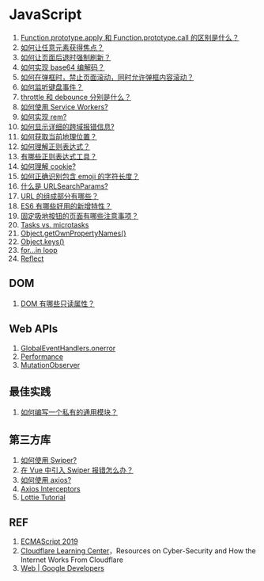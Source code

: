 # JavaScript

1. [Function.prototype.apply 和 Function.prototype.call 的区别是什么？](./apply-vs-call.md)
1. [如何让任意元素获得焦点？](./javascript_focus.md)
1. [如何让页面后退时强制刷新？](./javascript_nav-refresh.md)
1. [如何实现 base64 编解码？](./javascript_base64-encode.md)
1. [如何在弹框时，禁止页面滚动，同时允许弹框内容滚动？](./javascript_modal-scroll.md)
1. [如何监听键盘事件？](./javascript_keyboard-events.md)
1. [throttle 和 debounce 分别是什么？](./js_throttle-vs-debounce.md)
1. [如何使用 Service Workers?](./js_service-worker.md)
1. [如何实现 rem?](./js_rem.md)
1. [如何显示详细的跨域报错信息?](./js_error-detail-other-domains.md)
1. [如何获取当前地理位置？](./js_geolocation.md)
1. [如何理解正则表达式？](./js_regexp.md)
1. [有哪些正则表达式工具？](./regexp-tools.md)
1. [如何理解 cookie?](./js_cookie.md)
1. [如何正确识别包含 emoji 的字符长度？](./emoji-string.md)
1. [什么是 URLSearchParams?](./about-urlsearchparams.md)
1. [URL 的组成部分有哪些？](./about-url.md)
1. [ES6 有哪些好用的新增特性？](./es6-tips.md)
1. [固定吸地按钮的页面有哪些注意事项？](./fixed-footer-button-tips.md)
1. [Tasks vs. microtasks](./tasks-microtasks.md)
1. [Object.getOwnPropertyNames()](./object.getownpropertynames.md)
1. [Object.keys()](./object.keys.md)
1. [for...in loop](./for-in.md)
1. [Reflect](./reflect.md)

## DOM

1. [DOM 有哪些只读属性？](./dom-readonly-properties.md)

## Web APIs

1. [GlobalEventHandlers.onerror](./onerror.md)
1. [Performance](./performance.md)
1. [MutationObserver](./mutationobserver.md)

## 最佳实践

1. [如何编写一个私有的通用模块？](./bp-private-package.md)

## 第三方库

1. [如何使用 Swiper?](./swiper-usage.md)
1. [在 Vue 中引入 Swiper 报错怎么办？ ](./swiper-error.md)
1. [如何使用 axios?](./axios-usage.md)
1. [Axios Interceptors](./axios-interceptors.md)
1. [Lottie Tutorial](./js_lottie-tutorial.md)

## REF

1. [ECMAScript 2019][2]
1. [Cloudflare Learning Center][3]，Resources on Cyber-Security and How the Internet Works From Cloudflare
1. [Web | Google Developers][4]

[1]: https://www.ecma-international.org/publications/standards/Ecma-262.htm "Standard ECMA-262"
[2]: https://www.ecma-international.org/ecma-262/10.0/index.html#Title "ECMAScript 2019"
[3]: https://www.cloudflare.com/learning/ "Cloudflare Learning Center"
[4]: https://developers.google.cn/web "Web | Google Developers"
